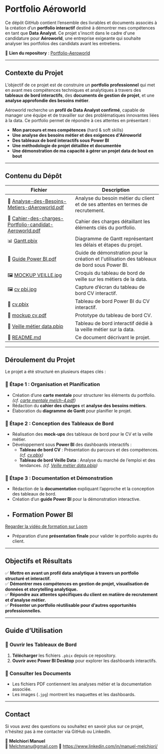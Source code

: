 #  Portfolio Aéroworld

Ce dépôt GitHub contient l’ensemble des livrables et documents associés à la création d’un **portfolio interactif** destiné à démontrer mes compétences en tant que **Data Analyst**. Ce projet s'inscrit dans le cadre d'une candidature pour **Aéroworld**, une entreprise exigeante qui souhaite analyser les portfolios des candidats avant les entretiens.

📌 **Lien du repository** : [Portfolio-Aeroworld](https://github.com/Melchmanu/Portfolio-Aeroworld)

---

##  Contexte du Projet  

L’objectif de ce projet est de construire un **portfolio professionnel** qui met en avant mes compétences techniques et analytiques à travers des **tableaux de bord interactifs**, des **documents de gestion de projet**, et une **analyse approfondie des besoins métier**.

Aéroworld recherche un **profil de Data Analyst confirmé**, capable de manager une équipe et de travailler sur des problématiques innovantes liées à la data. Ce portfolio permet de répondre à ces attentes en présentant :

- **Mon parcours et mes compétences** (hard & soft skills)
- **Une analyse des besoins métier et des exigences d'Aéroworld**
- **Des tableaux de bord interactifs sous Power BI**
- **Une méthodologie de projet détaillée et documentée**
- **Une démonstration de ma capacité à gérer un projet data de bout en bout**

---

##  Contenu du Dépôt  

| Fichier | Description |
|---------|------------|
| 📄 [Analyse-des-Besoins-Metiers-dAeroworld.pdf](./Analyse-des-Besoins-Metiers-dAeroworld.pdf) | Analyse du besoin métier du client et de ses attentes en termes de recrutement. |
| 📄 [Cahier-des-charges-Portfolio-candidat-Aeroworld.pdf](./Cahier-des-charges-Portfolio-candidat-Aeroworld.pdf) | Cahier des charges détaillant les éléments clés du portfolio. |
| 📊 [Gantt.pbix](./Gantt.jpg) | Diagramme de Gantt représentant les délais et étapes du projet. |
| 📘 [Guide Power BI.pdf](./Guide%20Power%20Bi.pdf) | Guide de démonstration pour la création et l'utilisation des tableaux de bord sous Power BI. |
| 🖼️ [MOCKUP VEILLE.jpg](./MOCKUP%20VEILLE.jpg) | Croquis du tableau de bord de veille sur les métiers de la data. |
| 🖼️ [cv pbi.jpg](./cv%20pbi.jpg) | Capture d’écran du tableau de bord CV interactif. |
| 📄 [cv.pbix](./cv.pbix.jpg) | Tableau de bord Power BI du CV interactif. |
| 📄 [mockup cv.pdf](./mockup%20cv.pdf) | Prototype du tableau de bord CV. |
| 📄 [Veille métier data.pbip](./Veille%20métier%20data.pbip) | Tableau de bord interactif dédié à la veille métier sur la data. |
| 📌 [README.md](./README.md) | Ce document décrivant le projet. |

---

##  Déroulement du Projet  

Le projet a été structuré en plusieurs étapes clés :

### 📌 Étape 1 : Organisation et Planification
- Création d’une **carte mentale** pour structurer les éléments du portfolio. *(cf. [carte mentale melch-4.pdf](./carte%20mentale%20melch-4.pdf))*
- Rédaction du **cahier des charges** et **analyse des besoins métiers**.
- Élaboration du **diagramme de Gantt** pour planifier le projet.

### 📌 Étape 2 : Conception des Tableaux de Bord
- Réalisation des **mock-ups** des tableaux de bord pour le CV et la veille métier.
- Développement sous **Power BI** des dashboards interactifs :
  - **Tableau de bord CV** : Présentation du parcours et des compétences. *(cf. [cv.pbix](./cv.pbix))*
  - **Tableau de bord Veille Data** : Analyse du marché de l’emploi et des tendances. *(cf. [Veille métier data.pbip](./Veille%20métier%20data.pbip))*

### 📌 Étape 3 : Documentation et Démonstration
- Rédaction de la **documentation** expliquant l’approche et la conception des tableaux de bord.
- Création d’un **guide Power BI** pour la démonstration interactive.
-  ## Formation Power BI
[Regarder la vidéo de formation sur Loom](https://www.loom.com/share/f29a4487eccb42aea9999a9c4ddea97b?sid=37fa4b16-12bb-41d6-8545-b5e240b996d3)

- Préparation d’une **présentation finale** pour valider le portfolio auprès du client.

---

##  Objectifs et Résultats  

✅ **Mettre en avant un profil data analytique à travers un portfolio structuré et interactif.**  
✅ **Démontrer mes compétences en gestion de projet, visualisation de données et storytelling analytique.**  
✅ **Répondre aux attentes spécifiques du client en matière de recrutement et d’analyse métier.**  
✅ **Présenter un portfolio réutilisable pour d’autres opportunités professionnelles.**  

---

##  Guide d’Utilisation  

### 🔹 **Ouvrir les Tableaux de Bord**
1. **Télécharger** les fichiers `.pbix` depuis ce repository.
2. **Ouvrir avec Power BI Desktop** pour explorer les dashboards interactifs.

### 🔹 **Consulter les Documents**
- Les fichiers PDF contiennent les analyses métier et la documentation associée.
- Les images (`.jpg`) montrent les maquettes et les dashboards.

---

##  Contact  

Si vous avez des questions ou souhaitez en savoir plus sur ce projet, n'hésitez pas à me contacter via GitHub ou LinkedIn.  

👤 **Melchiori Manuel**  
📧 Melchmanu@gmail.com
🔗 https://www.linkedin.com/in/manuel-melchiori/

